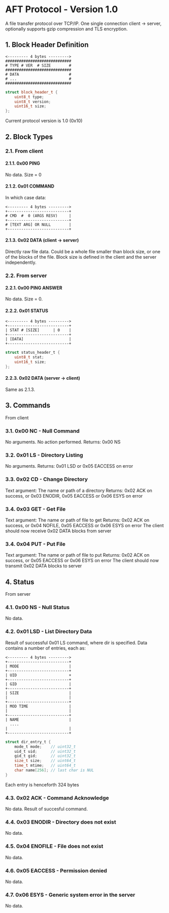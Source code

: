 # AFT Protocol - Version 1.0
A file transfer protocol over TCP/IP. One single connection client -> server, optionally supports gzip compression and TLS encryption.
## 1. Block Header Definition

```
<--------- 4 bytes --------->
#############################
# TYPE # VER  # SIZE        #
#############################
# DATA                      #
# ...                       #
#############################
```
```cpp
struct block_header_t {
    uint8_t type;
    uint8_t version;
    uint16_t size;
};
```
Current protocol version is 1.0 (0x10)

## 2. Block Types

### 2.1. From client
#### 2.1.1. 0x00 PING
No data. Size = 0
#### 2.1.2. 0x01 COMMAND
In which case data:
```
<--------- 4 bytes --------->
+---------------------------+
# CMD  #  0 (ARGS RESV)     |
+---------------------------+
# [TEXT ARG] OR NULL        |
+---------------------------+
```
#### 2.1.3. 0x02 DATA (client -> server)
Directly raw file data. Could be a whole file smaller than block size, or one of the blocks of the file. Block size is defined in the client and the server independently.
### 2.2. From server
#### 2.2.1. 0x00 PING ANSWER
No data. Size = 0.
#### 2.2.2. 0x01 STATUS
```
<--------- 4 bytes --------->
+---------------------------+
| STAT # [SIZE]      | 0    |
+---------------------------+
| [DATA]                    |
+---------------------------+
```
```c
struct status_header_t {
    uint8_t stat;
    uint16_t size;
};
```
#### 2.2.3. 0x02 DATA (server -> client)
Same as 2.1.3.

## 3. Commands
From client
### 3.1. 0x00 NC - Null Command
No arguments.
No action performed.
Returns: 0x00 NS
### 3.2. 0x01 LS - Directory Listing
No arguments.
Returns: 0x01 LSD or 0x05 EACCESS on error
### 3.3. 0x02 CD - Change Directory
Text argument: The name or path of a directory
Returns: 0x02 ACK on success, or 0x03 ENODIR, 0x05 EACCESS or 0x06 ESYS on error
### 3.4. 0x03 GET - Get File
Text argument: The name or path of file to get
Returns: 0x02 ACK on success, or 0x04 NOFILE, 0x05 EACCESS or 0x06 ESYS on error
The client should now receive 0x02 DATA blocks from server
### 3.4. 0x04 PUT - Put File
Text argument: The name or path of file to put
Returns: 0x02 ACK on success, or 0x05 EACCESS or 0x06 ESYS on error
The client should now transmit 0x02 DATA blocks to server

## 4. Status
From server
### 4.1. 0x00 NS - Null Status
No data.
### 4.2. 0x01 LSD - List Directory Data
Result of successful 0x01 LS command, where dir is specified.
Data contains a number of entries, each as:
```
<--------- 4 bytes --------->
+---------------------------+
| MODE                      |
+---------------------------+
| UID                       +
+---------------------------+
| GID                       |
+---------------------------+
| SIZE                      |
|                           |
+---------------------------+
| MOD TIME                  |
|                           |
+---------------------------+
| NAME                      |
  ....
|                           |
+---------------------------+
```
```c
struct dir_entry_t {
    mode_t mode;    // uint32_t
    uid_t uid;      // uint32_t
    gid_t gid;      // uint32_t
    size_t size;    // uint64_t
    time_t mtime;   // uint64_t
    char name[256]; // last char is NUL
}
```
Each entry is henceforth 324 bytes

### 4.3. 0x02 ACK - Command Acknowledge
No data. Result of succesful command.
### 4.4. 0x03 ENODIR - Directory does not exist
No data.
### 4.5. 0x04 ENOFILE - File does not exist
No data.
### 4.6. 0x05 EACCESS - Permission denied
No data.
### 4.7. 0x06 ESYS - Generic system error in the server
No data.
